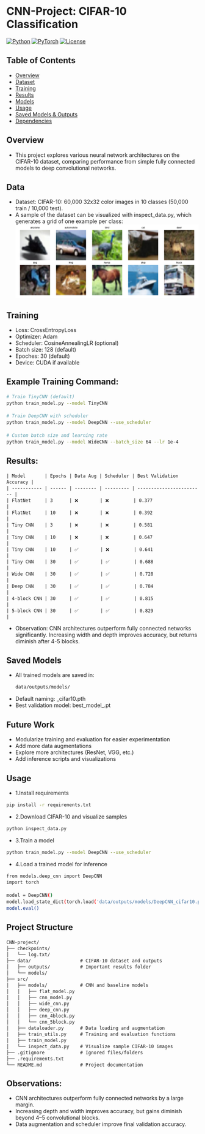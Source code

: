 # CNN-Project: CIFAR-10 Classification

[![Python](https://img.shields.io/badge/Python-3.10-blue)](https://www.python.org/)
[![PyTorch](https://img.shields.io/badge/PyTorch-2.1-red)](https://pytorch.org/)
[![License](https://img.shields.io/badge/License-MIT-green)](LICENSE)

## Table of Contents
- [Overview](#overview)
- [Dataset](#dataset)
- [Training](#training)
- [Results](#results)
- [Models](#models)
- [Usage](#usage)
- [Saved Models & Outputs](#saved-models--outputs)
- [Dependencies](#dependencies)

## Overview

- This project explores various neural network architectures on the CIFAR-10 dataset, comparing performance from simple fully connected models to deep convolutional networks.

## Data

- Dataset: CIFAR-10: 60,000 32x32 color images in 10 classes (50,000 train / 10,000 test).
- A sample of the dataset can be visualized with inspect_data.py, which generates a grid of one example per class:
  ![CIFAR-10 Sample Grid](data/outputs/figures/cifar10_samples.png)

    
## Training

- Loss: CrossEntropyLoss
- Optimizer: Adam
- Scheduler: CosineAnnealingLR (optional)
- Batch size: 128 (default)
- Epoches: 30 (default)
- Device: CUDA if available

## Example Training Command:
```bash
# Train TinyCNN (default)
python train_model.py --model TinyCNN

# Train DeepCNN with scheduler
python train_model.py --model DeepCNN --use_scheduler

# Custom batch size and learning rate
python train_model.py --model WideCNN --batch_size 64 --lr 1e-4

```

## Results:
```
| Model       | Epochs | Data Aug | Scheduler | Best Validation Accuracy |
| ----------- | ------ | -------- | --------- | ------------------------ |
| FlatNet     | 3      | ❌        | ❌         | 0.377                 |
| FlatNet     | 10     | ❌        | ❌         | 0.392                 |
| Tiny CNN    | 3      | ❌        | ❌         | 0.581                 |
| Tiny CNN    | 10     | ❌        | ❌         | 0.647                 |
| Tiny CNN    | 10     | ✅        | ❌         | 0.641                 |
| Tiny CNN    | 30     | ✅        | ✅         | 0.688                 |
| Wide CNN    | 30     | ✅        | ✅         | 0.728                 |
| Deep CNN    | 30     | ✅        | ✅         | 0.784                 |
| 4-block CNN | 30     | ✅        | ✅         | 0.815                 |
| 5-block CNN | 30     | ✅        | ✅         | 0.829                 |
```
- Observation: CNN architectures outperform fully connected networks significantly. Increasing width and depth improves accuracy, but returns diminish after 4-5 blocks.
## Saved Models
- All trained models are saved in:
  ```bash
  data/outputs/models/
  ```
- Default naming: <ModelName>_cifar10.pth
- Best validation model: best_model_<ModelName>.pt

## Future Work

- Modularize training and evaluation for easier experimentation
- Add more data augmentations
- Explore more architectures (ResNet, VGG, etc.)
- Add inference scripts and visualizations

## Usage

- 1.Install requirements
```bash
pip install -r requirements.txt
```
- 2.Download CIFAR-10 and visualize samples
```bash
python inspect_data.py
```
- 3.Train a model
```bash
python train_model.py --model DeepCNN --use_scheduler
```
- 4.Load a trained model for inference
```bash
from models.deep_cnn import DeepCNN
import torch

model = DeepCNN()
model.load_state_dict(torch.load('data/outputs/models/DeepCNN_cifar10.pth'))
model.eval()
```
## Project Structure
```
CNN-project/
├── checkpoints/
│   └── log.txt/ 
├── data/                  # CIFAR-10 dataset and outputs
│   ├── outputs/           # Important results folder
│   └── models/
├── src/
│   ├── models/            # CNN and baseline models
│   │   ├── flat_model.py
│   │   ├── cnn_model.py
│   │   ├── wide_cnn.py
│   │   ├── deep_cnn.py
│   │   ├── cnn_4block.py
│   │   └── cnn_5block.py
│   ├── dataloader.py      # Data loading and augmentation
│   ├── train_utils.py     # Training and evaluation functions
│   ├── train_model.py
│   └── inspect_data.py    # Visualize sample CIFAR-10 images
├── .gitignore             # Ignored files/folders
├── .requirements.txt
└── README.md              # Project documentation
```

## Observations:

- CNN architectures outperform fully connected networks by a large margin.
- Increasing depth and width improves accuracy, but gains diminish beyond 4–5 convolutional blocks.
- Data augmentation and scheduler improve final validation accuracy.

  
